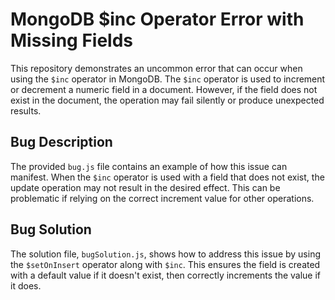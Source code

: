 # MongoDB $inc Operator Error with Missing Fields

This repository demonstrates an uncommon error that can occur when using the `$inc` operator in MongoDB. The `$inc` operator is used to increment or decrement a numeric field in a document. However, if the field does not exist in the document, the operation may fail silently or produce unexpected results.

## Bug Description

The provided `bug.js` file contains an example of how this issue can manifest. When the `$inc` operator is used with a field that does not exist, the update operation may not result in the desired effect. This can be problematic if relying on the correct increment value for other operations.

## Bug Solution

The solution file, `bugSolution.js`, shows how to address this issue by using the `$setOnInsert` operator along with `$inc`. This ensures the field is created with a default value if it doesn't exist, then correctly increments the value if it does.